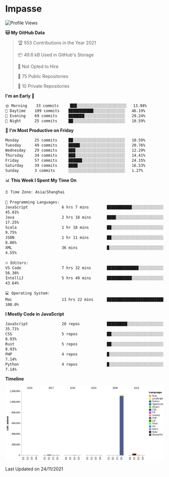 # Impasse

<!--START_SECTION:waka-->
![Profile Views](http://img.shields.io/badge/Profile%20Views-0-blue)

**🐱 My GitHub Data** 

> 🏆 553 Contributions in the Year 2021
 > 
> 📦 49.6 kB Used in GitHub's Storage 
 > 
> 🚫 Not Opted to Hire
 > 
> 📜 75 Public Repositories 
 > 
> 🔑 10 Private Repositories  
 > 
**I'm an Early 🐤** 

```text
🌞 Morning    33 commits     ███░░░░░░░░░░░░░░░░░░░░░░   13.98% 
🌆 Daytime    109 commits    ███████████░░░░░░░░░░░░░░   46.19% 
🌃 Evening    69 commits     ███████░░░░░░░░░░░░░░░░░░   29.24% 
🌙 Night      25 commits     ██░░░░░░░░░░░░░░░░░░░░░░░   10.59%

```
📅 **I'm Most Productive on Friday** 

```text
Monday       25 commits     ██░░░░░░░░░░░░░░░░░░░░░░░   10.59% 
Tuesday      49 commits     █████░░░░░░░░░░░░░░░░░░░░   20.76% 
Wednesday    29 commits     ███░░░░░░░░░░░░░░░░░░░░░░   12.29% 
Thursday     34 commits     ███░░░░░░░░░░░░░░░░░░░░░░   14.41% 
Friday       57 commits     ██████░░░░░░░░░░░░░░░░░░░   24.15% 
Saturday     39 commits     ████░░░░░░░░░░░░░░░░░░░░░   16.53% 
Sunday       3 commits      ░░░░░░░░░░░░░░░░░░░░░░░░░   1.27%

```


📊 **This Week I Spent My Time On** 

```text
⌚︎ Time Zone: Asia/Shanghai

💬 Programming Languages: 
JavaScript               6 hrs 7 mins        ███████████░░░░░░░░░░░░░░   45.81% 
Java                     2 hrs 18 mins       ████░░░░░░░░░░░░░░░░░░░░░   17.25% 
Scala                    1 hr 18 mins        ██░░░░░░░░░░░░░░░░░░░░░░░   9.75% 
JSON                     1 hr 11 mins        ██░░░░░░░░░░░░░░░░░░░░░░░   8.86% 
XML                      36 mins             █░░░░░░░░░░░░░░░░░░░░░░░░   4.55%

🔥 Editors: 
VS Code                  7 hrs 32 mins       ██████████████░░░░░░░░░░░   56.36% 
IntelliJ                 5 hrs 49 mins       ███████████░░░░░░░░░░░░░░   43.64%

💻 Operating System: 
Mac                      13 hrs 22 mins      █████████████████████████   100.0%

```

**I Mostly Code in JavaScript** 

```text
JavaScript               20 repos            █████████░░░░░░░░░░░░░░░░   35.71% 
CSS                      5 repos             ██░░░░░░░░░░░░░░░░░░░░░░░   8.93% 
Rust                     5 repos             ██░░░░░░░░░░░░░░░░░░░░░░░   8.93% 
PHP                      4 repos             █░░░░░░░░░░░░░░░░░░░░░░░░   7.14% 
Python                   4 repos             █░░░░░░░░░░░░░░░░░░░░░░░░   7.14%

```


**Timeline**

![Chart not found](https://raw.githubusercontent.com/impasse/impasse/master/charts/bar_graph.png) 


 Last Updated on 24/11/2021
<!--END_SECTION:waka-->
